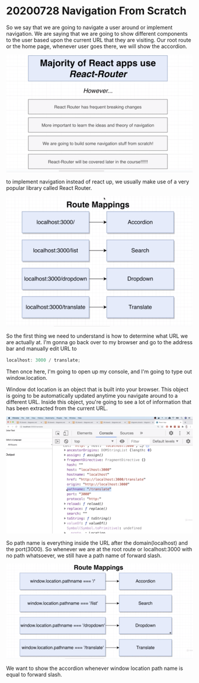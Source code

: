 # 20200728 Navigation From Scratch

So we say that we are going to navigate a user around or implement navigation. We are saying that we are going to show different components to the user based upon the current URL that they are visiting. Our root route or the home page, whenever user goes there, we will show the accordion.

![my-img](img/200728-1.png)

to implement navigation instead of react up, we usually make use of a very popular library called React Router.

![my-img](img/200728-2.png)

So the first thing we need to understand is how to determine what URL we are actually at. I'm gonna go back over to my browser and go to the address bar and manually edit URL to

```js
localhost: 3000 / translate;
```

Then once here, I'm going to open up my console, and I'm going to type out window.location.

Window dot location is an object that is built into your browser. This object is going to be automatically updated anytime you navigate around to a different URL. Inside this object, you're going to see a lot of information that has been extracted from the current URL.

![my-img](img/200728-3.png)

So path name is everything inside the URL after the domain(localhost) and the port(3000). So whenever we are at the root route or localhost:3000 with no path whatsoever, we still have a path name of forward slash.

![my-img](img/200728-4.png)

We want to show the accordion whenever window location path name is equal to forward slash.
